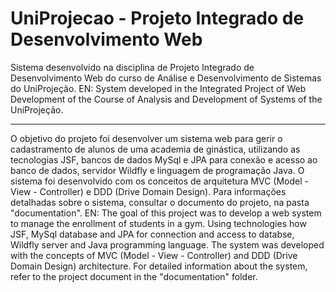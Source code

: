# UniProjecao - Projeto Integrado de Desenvolvimento Web
Sistema desenvolvido na disciplina de Projeto Integrado de Desenvolvimento Web do curso de Análise e Desenvolvimento de Sistemas do UniProjeção. 
EN: System developed in the Integrated Project of Web Development of the Course of Analysis and Development of Systems of the UniProjeção.
__________________________________________________________________________________________________________________________________________

O objetivo do projeto foi desenvolver um sistema web para gerir o cadastramento de alunos de uma academia de ginástica, utilizando as tecnologias JSF, bancos de dados MySql e JPA para conexão e acesso ao banco de dados, servidor Wildfly e linguagem de programação Java. O sistema foi desenvolvido com os conceitos de arquitetura MVC (Model - View - Controller) e DDD (Drive Domain Design). Para informações detalhadas sobre o sistema, consultar o documento do projeto, na pasta "documentation".
EN: The goal of this project was to develop a web system to manage the enrollment of students in a gym. Using technologies how JSF, MySql database and JPA for connection and access to databse, Wildfly server and Java programming language. The system was developed with the concepts of MVC (Model - View - Controller) and DDD (Drive Domain Design) architecture. For detailed information about the system, refer to the project document in the "documentation" folder.
